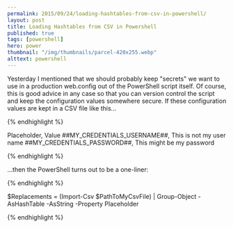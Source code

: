 ```yaml
---
permalink: 2015/09/24/loading-hashtables-from-csv-in-powershell/
layout: post
title: Loading Hashtables from CSV in Powershell
published: true
tags: [powershell]
hero: power
thumbnail: "/img/thumbnails/parcel-420x255.webp"
alttext: powershell
---
```


Yesterday I mentioned that we should probably keep "secrets" we want to use in a production web.config out
of the PowerShell script itself. Of course, this is good advice in any case so that you can version control
the script and keep the configuration values somewhere secure. If these configuration values are kept in a
CSV file like this...

{% endhighlight %}

Placeholder, Value
##MY_CREDENTIALS_USERNAME##, This is not my user name
##MY_CREDENTIALS_PASSWORD##, This might be my password

{% endhighlight %}

...then the PowerShell turns out to be a one-liner:

{% endhighlight %}

$Replacements = (Import-Csv $PathToMyCsvFile) | Group-Object -AsHashTable -AsString -Property Placeholder

{% endhighlight %}
